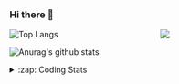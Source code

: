 ### Hi there 👋

<!--
**tao8687/tao8687** is a ✨ _special_ ✨ repository because its `README.md` (this file) appears on your GitHub profile.

Here are some ideas to get you started:

- 🔭 I’m currently working on ...
- 🌱 I’m currently learning ...
- 👯 I’m looking to collaborate on ...
- 🤔 I’m looking for help with ...
- 💬 Ask me about ...
- 📫 How to reach me: ...
- 😄 Pronouns: ...
- ⚡ Fun fact: ...
-->

<img align='right' src="https://media.giphy.com/media/M9gbBd9nbDrOTu1Mqx/giphy.gif" width="240">

  
![Top Langs](https://github-readme-stats.vercel.app/api/top-langs/?username=tao8687&layout=compact&title_color=23238E&text_color=A67D3D)

![Anurag's github stats](https://github-readme-stats.vercel.app/api?username=tao8687&show_icons=true&&text_color=A67D3D&title_color=23238E&show_icons=false&count_private=true&hide=stars)

<details>
  <summary>:zap: Coding Stats</summary>
  <br>
    
<!--START_SECTION:waka-->
![Code Time](http://img.shields.io/badge/Code%20Time-1%2C924%20hrs%205%20mins-blue)

![Profile Views](http://img.shields.io/badge/Profile%20Views-0-blue)

**🐱 My GitHub Data** 

> 📦 1.5 MB Used in GitHub's Storage 
 > 
> 🏆 74 Contributions in the Year 2025
 > 
> 🚫 Not Opted to Hire
 > 
> 📜 62 Public Repositories 
 > 
> 🔑 24 Private Repositories 
 > 
**I'm an Early 🐤** 

```text
🌞 Morning                1677 commits        ██████████████████████░░░   88.73 % 
🌆 Daytime                90 commits          █░░░░░░░░░░░░░░░░░░░░░░░░   04.76 % 
🌃 Evening                119 commits         ██░░░░░░░░░░░░░░░░░░░░░░░   06.30 % 
🌙 Night                  4 commits           ░░░░░░░░░░░░░░░░░░░░░░░░░   00.21 % 
```
📅 **I'm Most Productive on Wednesday** 

```text
Monday                   271 commits         ████░░░░░░░░░░░░░░░░░░░░░   14.34 % 
Tuesday                  257 commits         ███░░░░░░░░░░░░░░░░░░░░░░   13.60 % 
Wednesday                328 commits         ████░░░░░░░░░░░░░░░░░░░░░   17.35 % 
Thursday                 252 commits         ███░░░░░░░░░░░░░░░░░░░░░░   13.33 % 
Friday                   268 commits         ████░░░░░░░░░░░░░░░░░░░░░   14.18 % 
Saturday                 262 commits         ███░░░░░░░░░░░░░░░░░░░░░░   13.86 % 
Sunday                   252 commits         ███░░░░░░░░░░░░░░░░░░░░░░   13.33 % 
```


📊 **This Week I Spent My Time On** 

```text
🕑︎ Time Zone: Asia/Shanghai

💬 Programming Languages: 
C++                      4 hrs 27 mins       ███████░░░░░░░░░░░░░░░░░░   27.37 % 
Prolog                   3 hrs 27 mins       █████░░░░░░░░░░░░░░░░░░░░   21.24 % 
Markdown                 2 hrs 14 mins       ███░░░░░░░░░░░░░░░░░░░░░░   13.72 % 
YAML                     2 hrs 7 mins        ███░░░░░░░░░░░░░░░░░░░░░░   13.02 % 
Other                    1 hr 20 mins        ██░░░░░░░░░░░░░░░░░░░░░░░   08.22 % 

🔥 Editors: 
VS Code                  13 hrs 27 mins      █████████████████████░░░░   82.51 % 
Cursor                   2 hrs 51 mins       ████░░░░░░░░░░░░░░░░░░░░░   17.49 % 

🐱‍💻 Projects: 
TM_RobotNavi             4 hrs 25 mins       ███████░░░░░░░░░░░░░░░░░░   27.09 % 
VINS-Fusion              3 hrs 9 mins        █████░░░░░░░░░░░░░░░░░░░░   19.36 % 
diffbot                  1 hr 43 mins        ███░░░░░░░░░░░░░░░░░░░░░░   10.60 % 
src                      1 hr 42 mins        ███░░░░░░░░░░░░░░░░░░░░░░   10.50 % 
rplidar_ros              1 hr 22 mins        ██░░░░░░░░░░░░░░░░░░░░░░░   08.47 % 

💻 Operating System: 
Linux                    16 hrs 18 mins      █████████████████████████   100.00 % 
```

**I Mostly Code in C++** 

```text
C++                      11 repos            ████████░░░░░░░░░░░░░░░░░   32.35 % 
Python                   9 repos             ███████░░░░░░░░░░░░░░░░░░   26.47 % 
JavaScript               2 repos             █░░░░░░░░░░░░░░░░░░░░░░░░   05.88 % 
Batchfile                1 repo              █░░░░░░░░░░░░░░░░░░░░░░░░   02.94 % 
HTML                     1 repo              █░░░░░░░░░░░░░░░░░░░░░░░░   02.94 % 
```



**Timeline**

![Lines of Code chart](https://raw.githubusercontent.com/tao8687/tao8687/master/assets/bar_graph.png)


 Last Updated on 15/03/2025 01:43:01 UTC
<!--END_SECTION:waka-->
</details>
